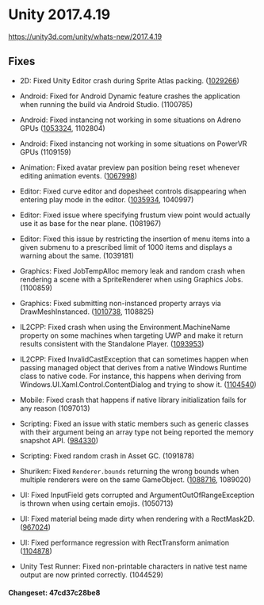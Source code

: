 # Unity 2017.4.19

https://unity3d.com/unity/whats-new/2017.4.19

## Fixes



*   2D: Fixed Unity Editor crash during Sprite Atlas packing. ([1029266](https://issuetracker.unity3d.com/issues/during-sprite-atlas-packing-unity-editor-crashes))
    
*   Android: Fixed for Android Dynamic feature crashes the application when running the build via Android Studio. (1100785)
    
*   Android: Fixed instancing not working in some situations on Adreno GPUs ([1053324](https://issuetracker.unity3d.com/issues/lwrp-android-model-materials-disappear-but-the-shadows-remain-on-adreno-630-gpu), 1102804)
    
*   Android: Fixed instancing not working in some situations on PowerVR GPUs (1109159)
    
*   Animation: Fixed avatar preview pan position being reset whenever editing animation events. ([1067998](https://issuetracker.unity3d.com/issues/fbx-import-animation-preview-postion-reset-when-adding-an-animation-event))
    
*   Editor: Fixed curve editor and dopesheet controls disappearing when entering play mode in the editor. ([1035934](https://issuetracker.unity3d.com/issues/animation-window-curves-stutter-slash-partially-disappears-when-entering-play-mode), 1040997)
    
*   Editor: Fixed issue where specifying frustum view point would actually use it as base for the near plane. (1081967)
    
*   Editor: Fixed this issue by restricting the insertion of menu items into a given submenu to a prescribed limit of 1000 items and displays a warning about the same. (1039181)
    
*   Graphics: Fixed JobTempAlloc memory leak and random crash when rendering a scene with a SpriteRenderer when using Graphics Jobs. (1100859)
    
*   Graphics: Fixed submitting non-instanced property arrays via DrawMeshInstanced. ([1010738](https://issuetracker.unity3d.com/issues/graphics-dot-drawmeshinstanced-fails-to-apply-array-properties-from-a-materialpropertyblock), 1108825)
    
*   IL2CPP: Fixed crash when using the Environment.MachineName property on some machines when targeting UWP and make it return results consistent with the Standalone Player. ([1093953](https://issuetracker.unity3d.com/issues/system-dot-environment-dot-machinename-crashes-on-il2cpp-on-long-machine-names-with-uwp-builds))
    
*   IL2CPP: Fixed InvalidCastException that can sometimes happen when passing managed object that derives from a native Windows Runtime class to native code. For instance, this happens when deriving from Windows.UI.Xaml.Control.ContentDialog and trying to show it. ([1104540](https://issuetracker.unity3d.com/issues/uwp-contentdialog-throws-an-exception-on-il2cpp-backend))
    
*   Mobile: Fixed crash that happens if native library initialization fails for any reason (1097013)
    
*   Scripting: Fixed an issue with static members such as generic classes with their argument being an array type not being reported the memory snapshot API. ([984330](https://issuetracker.unity3d.com/issues/packedmemorysnapshot-type-contains-staticfieldbytes-but-has-no-static-field))
    
*   Scripting: Fixed random crash in Asset GC. (1091878)
    
*   Shuriken: Fixed `Renderer.bounds` returning the wrong bounds when multiple renderers were on the same GameObject. ([1088716](https://issuetracker.unity3d.com/issues/editor-particle-system-editor-show-bounds-displays-the-incorrect-bounds-when-a-meshrenderer-is-attached-to-the-same-gameobje), 1089020)
    
*   UI: Fixed InputField gets corrupted and ArgumentOutOfRangeException is thrown when using certain emojis. (1050713)
    
*   UI: Fixed material being made dirty when rendering with a RectMask2D. ([967024](https://issuetracker.unity3d.com/issues/canvas-batching-system-dirties-project-user-created-materials-when-using-rect-mask-2d))
    
*   UI: Fixed performance regression with RectTransform animation ([1104878](https://issuetracker.unity3d.com/issues/performance-ui-animators-dot-update-performance-regression-from-the-2018-dot-1-version))
    
*   Unity Test Runner: Fixed non-printable characters in native test name output are now printed correctly. (1044529)
    

#### Changeset: 47cd37c28be8